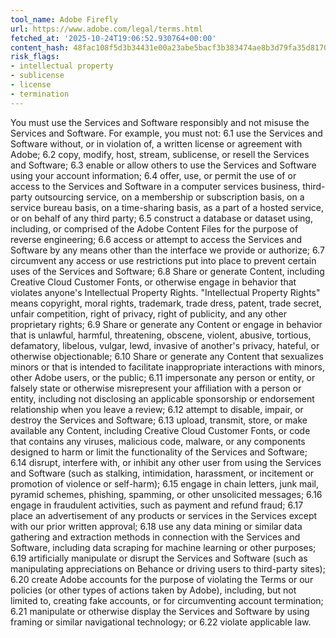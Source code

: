 ```yaml
---
tool_name: Adobe Firefly
url: https://www.adobe.com/legal/terms.html
fetched_at: '2025-10-24T19:06:52.930764+00:00'
content_hash: 48fac108f5d3b34431e00a23abe5bacf3b383474ae8b3d79fa35d8170477c058
risk_flags:
- intellectual property
- sublicense
- license
- termination
---
```


You must use the Services and Software responsibly and not misuse the Services and Software. For example, you must not: 6.1 use the Services and Software without, or in violation of, a written license or agreement with Adobe; 6.2 copy, modify, host, stream, sublicense, or resell the Services and Software; 6.3 enable or allow others to use the Services and Software using your account information; 6.4 offer, use, or permit the use of or access to the Services and Software in a computer services business, third-party outsourcing service, on a membership or subscription basis, on a service bureau basis, on a time-sharing basis, as a part of a hosted service, or on behalf of any third party; 6.5 construct a database or dataset using, including, or comprised of the Adobe Content Files for the purpose of reverse engineering; 6.6 access or attempt to access the Services and Software by any means other than the interface we provide or authorize; 6.7 circumvent any access or use restrictions put into place to prevent certain uses of the Services and Software; 6.8 Share or generate Content, including Creative Cloud Customer Fonts, or otherwise engage in behavior that violates anyone's Intellectual Property Rights. "Intellectual Property Rights" means copyright, moral rights, trademark, trade dress, patent, trade secret, unfair competition, right of privacy, right of publicity, and any other proprietary rights; 6.9 Share or generate any Content or engage in behavior that is unlawful, harmful, threatening, obscene, violent, abusive, tortious, defamatory, libelous, vulgar, lewd, invasive of another's privacy, hateful, or otherwise objectionable; 6.10 Share or generate any Content that sexualizes minors or that is intended to facilitate inappropriate interactions with minors, other Adobe users, or the public; 6.11 impersonate any person or entity, or falsely state or otherwise misrepresent your affiliation with a person or entity, including not disclosing an applicable sponsorship or endorsement relationship when you leave a review; 6.12 attempt to disable, impair, or destroy the Services and Software; 6.13 upload, transmit, store, or make available any Content, including Creative Cloud Customer Fonts, or code that contains any viruses, malicious code, malware, or any components designed to harm or limit the functionality of the Services and Software; 6.14 disrupt, interfere with, or inhibit any other user from using the Services and Software (such as stalking, intimidation, harassment, or incitement or promotion of violence or self-harm); 6.15 engage in chain letters, junk mail, pyramid schemes, phishing, spamming, or other unsolicited messages; 6.16 engage in fraudulent activities, such as payment and refund fraud; 6.17 place an advertisement of any products or services in the Services except with our prior written approval; 6.18 use any data mining or similar data gathering and extraction methods in connection with the Services and Software, including data scraping for machine learning or other purposes; 6.19 artificially manipulate or disrupt the Services and Software (such as manipulating appreciations on Behance or driving users to third-party sites); 6.20 create Adobe accounts for the purpose of violating the Terms or our policies (or other types of actions taken by Adobe), including, but not limited to, creating fake accounts, or for circumventing account termination; 6.21 manipulate or otherwise display the Services and Software by using framing or similar navigational technology; or 6.22 violate applicable law.
